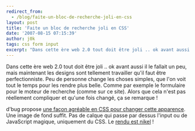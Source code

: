 ```yaml
---
redirect_from:
  - /blog/faite-un-bloc-de-recherche-joli-en-css
layout: post
title: 'Faite un bloc de recherche joli en CSS'
date: '2007-08-15 07:15:39'
author: j0k
tags: css form input
excerpt: "Dans cette ère web 2.0 tout doit être joli .. ok avant aussi il le fallait un peu, mais maintenant les designs sont tellement travailler qu'il faut être perfectionniste.     \nPeu de personne change les choses simples, que l'on voit tout le temps pour les rendre plus belle. Comme par exemple le formulaire pour le moteur de recherche (comme sur ce site). Alors que      …"
---
```


Dans cette ère web 2.0 tout doit être joli .. ok avant aussi il le fallait un peu, mais maintenant les designs sont tellement travailler qu'il faut être perfectionniste.
Peu de personne change les choses simples, que l'on voit tout le temps pour les rendre plus belle. Comme par exemple le formulaire pour le moteur de recherche (comme sur ce site). Alors que cela n'est pas réellement compliquer et qu'une fois changé, ça se remarque !

d'bug propose [une façon agréable en CSS pour changer cette apparence](http://blog.reindel.com/2007/08/13/howto-spruce-up-your-search-box-with-css-and-a-background-image). Une image de fond suffit. Pas de calque qui passe par dessus l'input ou de JavaScript magique, uniquement du CSS.   Le [rendu est nikel](http://www.reindel.com/spruce_search_box_css/) !
